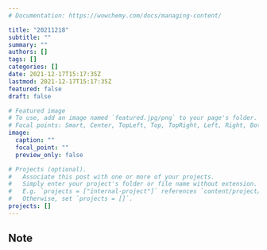 ```yaml
---
# Documentation: https://wowchemy.com/docs/managing-content/

title: "20211218"
subtitle: ""
summary: ""
authors: []
tags: []
categories: []
date: 2021-12-17T15:17:35Z
lastmod: 2021-12-17T15:17:35Z
featured: false
draft: false

# Featured image
# To use, add an image named `featured.jpg/png` to your page's folder.
# Focal points: Smart, Center, TopLeft, Top, TopRight, Left, Right, BottomLeft, Bottom, BottomRight.
image:
  caption: ""
  focal_point: ""
  preview_only: false

# Projects (optional).
#   Associate this post with one or more of your projects.
#   Simply enter your project's folder or file name without extension.
#   E.g. `projects = ["internal-project"]` references `content/project/deep-learning/index.md`.
#   Otherwise, set `projects = []`.
projects: []
---
```


## Note

